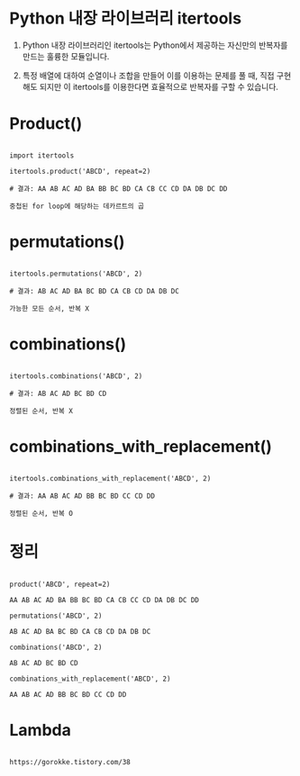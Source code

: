 # Python 내장 라이브러리 itertools

1. Python 내장 라이브러리인 itertools는 Python에서 제공하는 자신만의 반복자를 만드는 훌륭한 모듈입니다.

2. 특정 배열에 대하여 순열이나 조합을 만들어 이를 이용하는 문제를 풀 때, 직접 구현해도 되지만 이 itertools를 이용한다면 효율적으로 반복자를 구할 수 있습니다.

# Product()

```

import itertools

itertools.product('ABCD', repeat=2)

# 결과: AA AB AC AD BA BB BC BD CA CB CC CD DA DB DC DD

중첩된 for loop에 해당하는 데카르트의 곱

```

# permutations()

```

itertools.permutations('ABCD', 2)

# 결과: AB AC AD BA BC BD CA CB CD DA DB DC

가능한 모든 순서, 반복 X

```

# combinations()

```

itertools.combinations('ABCD', 2)

# 결과: AB AC AD BC BD CD

정렬된 순서, 반복 X

```

# combinations_with_replacement()

```

itertools.combinations_with_replacement('ABCD', 2)

# 결과: AA AB AC AD BB BC BD CC CD DD

정렬된 순서, 반복 O

```

# 정리

```

product('ABCD', repeat=2)

AA AB AC AD BA BB BC BD CA CB CC CD DA DB DC DD

permutations('ABCD', 2)

AB AC AD BA BC BD CA CB CD DA DB DC

combinations('ABCD', 2)

AB AC AD BC BD CD

combinations_with_replacement('ABCD', 2)

AA AB AC AD BB BC BD CC CD DD

```

# Lambda

```

https://gorokke.tistory.com/38



```